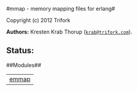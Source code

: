 

#mmap - memory mapping files for erlang#


Copyright (c) 2012 Trifork


__Authors:__ Kresten Krab Thorup ([`krab@trifork.com`](mailto:krab@trifork.com)).


Status:
------



##Modules##


<table width="100%" border="0" summary="list of modules">
<tr><td><a href="emmap.md" class="module">emmap</a></td></tr></table>

